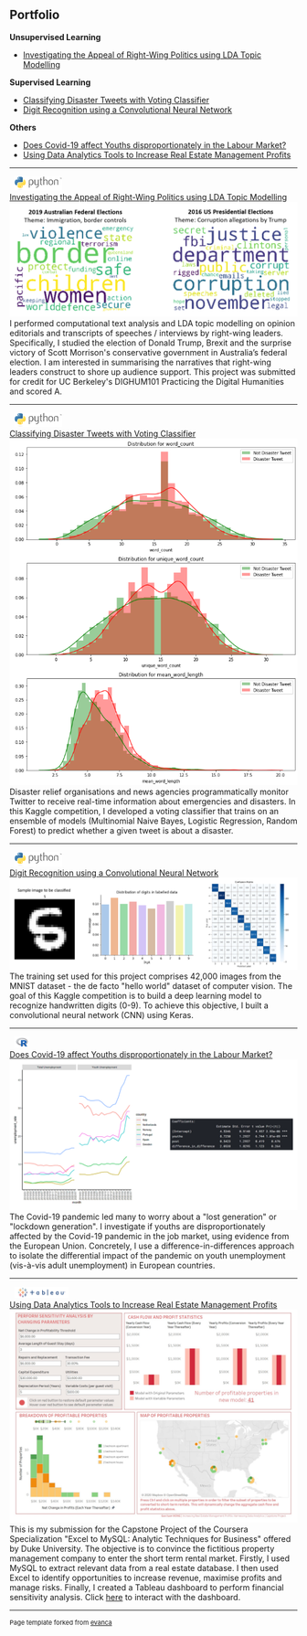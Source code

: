 ## Portfolio
<b>Unsupervised Learning</b><br>
- <a href="#Investigating-the-Appeal-of-Right-Wing-Politics-using-LDA-Topic-Modelling">Investigating the Appeal of Right-Wing Politics using LDA Topic Modelling</a><br>

<b>Supervised Learning</b><br>
- <a href="#Classifying_Disaster_Tweets_with_Voting_Classifier">Classifying Disaster Tweets with Voting Classifier</a><br> 
- <a href="#Digit-Recognition-with-CNN">Digit Recognition using a Convolutional Neural Network</a><br> 

<b>Others</b><br>
- <a href="#Does-Covid19-Affect-Youths-Disproportionately-in-the-Labour-Market">Does Covid-19 affect Youths disproportionately in the Labour Market?</a> 
- <a href="#Using-Data-Analytics-Tools-to-Increase-Real-Estate-Management-Profits">Using Data Analytics Tools to Increase Real Estate Management Profits</a> 

---

<a id="Investigating-the-Appeal-of-Right-Wing-Politics-using-LDA-Topic-Modelling"> &nbsp; <img src="images/python.png" height="25"><br>
[Investigating the Appeal of Right-Wing Politics using LDA Topic Modelling](https://github.com/GuoXuan97/Investigating-the-Appeal-of-Right-Wing-Politics-using-LDA-Topic-Modelling)<br></a>
<img src="images/investigating_right_wing_politics.png?raw=true"/><br>
I performed computational text analysis and LDA topic modelling on opinion editorials and transcripts of speeches / interviews by right-wing leaders. Specifically, I studied the election of Donald Trump, Brexit and the surprise victory of Scott Morrison's conservative government in Australia’s federal election. I am interested in summarising the narratives that right-wing leaders construct to shore up audience support. This project was submitted for credit for UC Berkeley's DIGHUM101 Practicing the Digital Humanities and scored A.

---


<a id="Classifying_Disaster_Tweets_with_Voting_Classifier"> &nbsp; <img src="images/python.png" height="25"><br>
[Classifying Disaster Tweets with Voting Classifier](https://github.com/GuoXuan97/Kaggle-Project-NLP-with-Disaster-Tweets/blob/master/nlp-with-disaster-tweets.ipynb)</a>
<img src="images/nlp_disaster_tweet_detection.png?raw=true"/>  <br>
Disaster relief organisations and news agencies programmatically monitor Twitter to receive real-time information about emergencies and disasters. In this Kaggle competition, I developed a voting classifier that trains on an ensemble of models (Multinomial Naive Bayes, Logistic Regression, Random Forest) to predict whether a given tweet is about a disaster.

---

<a id="Digit-Recognition-With-CNN"> &nbsp; <img src="images/python.png" height="25"><br>
[Digit Recognition using a Convolutional Neural Network](https://github.com/GuoXuan97/Digit-Recognition-with-CNN)</a>  
<img src="images/digit_recognition.png?raw=true"/><br>
The training set used for this project comprises 42,000 images from the MNIST dataset - the de facto "hello world" dataset of computer vision. The goal of this Kaggle competition is to build a deep learning model to recognize handwritten digits (0-9). To achieve this objective, I built a convolutional neural network (CNN) using Keras.

---

<a id="Does-Covid19-Affect-Youths-Disproportionately-in-the-Labour-Market"> &nbsp; <img src="images/r_logo.png" height="20"><br>
[Does Covid-19 affect Youths disproportionately in the Labour Market?](https://github.com/GuoXuan97/Does-Covid19-Affect-Youths-Disproportionately-in-the-Labour-Market)</a>
<img src="images/eu_coronavirus_unemployment.png?raw=true"/> <br>
The Covid-19 pandemic led many to worry about a "lost generation" or "lockdown generation". I investigate if youths are disproportionately affected by the Covid-19 pandemic in the job market, using evidence from the European Union. Concretely, I use a difference-in-differences approach to isolate the differential impact of the pandemic on youth unemployment (vis-à-vis adult unemployment) in European countries. 

---

<a id="Using-Data-Analytics-Tools-to-Increase-Real-Estate-Management-Profits"> &nbsp; <img src="images/tableau.png" height="20"><br>
[Using Data Analytics Tools to Increase Real Estate Management Profits](https://github.com/GuoXuan97/Increasing-Real-Estate-Management-Profits)</a>
<img src="images/Dashboard.jpg?raw=true"/> <br>
This is my submission for the Capstone Project of the Coursera Specialization "Excel to MySQL: Analytic Techniques for Business" offered by Duke University. The objective is to convince the fictitious property management company to enter the short term rental market. Firstly, I used MySQL to extract relevant data from a real estate database. I then used Excel to identify opportunities to increase revenue, maximise profits and manage risks. Finally, I created a Tableau dashboard to perform financial sensitivity analysis. Click [here](https://public.tableau.com/profile/guo.xuan.wong#!/vizhome/WatershedDashboard_15979878979550/Dashboard1?publish=yes) to interact with the dashboard.


---
<p style="font-size:11px">Page template forked from <a href="https://github.com/evanca/quick-portfolio">evanca</a></p>
<!-- Remove above link if you don't want to attibute -->
